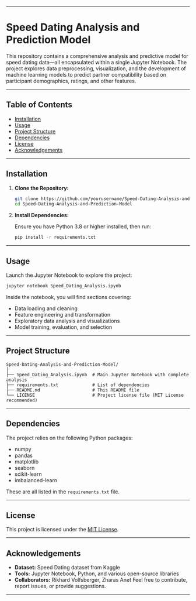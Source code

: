 
---

# Speed Dating Analysis and Prediction Model

This repository contains a comprehensive analysis and predictive model for speed dating data—all encapsulated within a single Jupyter Notebook. The project explores data preprocessing, visualization, and the development of machine learning models to predict partner compatibility based on participant demographics, ratings, and other features.

---

## Table of Contents

- [Installation](#installation)
- [Usage](#usage)
- [Project Structure](#project-structure)
- [Dependencies](#dependencies)
- [License](#license)
- [Acknowledgements](#acknowledgements)

---

## Installation

1. **Clone the Repository:**

   ```bash
   git clone https://github.com/yourusername/Speed-Dating-Analysis-and-Prediction-Model.git
   cd Speed-Dating-Analysis-and-Prediction-Model
   ```

2. **Install Dependencies:**

   Ensure you have Python 3.8 or higher installed, then run:

   ```bash
   pip install -r requirements.txt
   ```

---

## Usage

Launch the Jupyter Notebook to explore the project:

```bash
jupyter notebook Speed_Dating_Analysis.ipynb
```

Inside the notebook, you will find sections covering:
- Data loading and cleaning
- Feature engineering and transformation
- Exploratory data analysis and visualizations
- Model training, evaluation, and selection

---

## Project Structure

```
Speed-Dating-Analysis-and-Prediction-Model/
│
├── Speed_Dating_Analysis.ipynb  # Main Jupyter Notebook with complete analysis
├── requirements.txt             # List of dependencies
├── README.md                    # This README file
└── LICENSE                      # Project license file (MIT License recommended)
```

---

## Dependencies

The project relies on the following Python packages:
- numpy
- pandas
- matplotlib
- seaborn
- scikit-learn
- imbalanced-learn

These are all listed in the `requirements.txt` file.

---

## License

This project is licensed under the [MIT License](LICENSE).

---

## Acknowledgements

- **Dataset:** Speed Dating dataset from Kaggle
- **Tools:** Jupyter Notebook, Python, and various open-source libraries
- **Collaborators:** Rikhard Volfsberger, Zharas Anet
Feel free to contribute, report issues, or provide suggestions.

---
